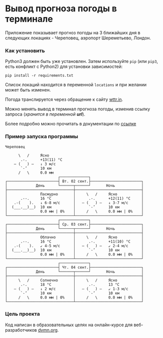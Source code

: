 # Вывод прогноза погоды в терминале

Приложение показывает прогноз погоды на 3 ближайших дня в следующих локациях - Череповец, аэропорт Шереметьево, Лондон.

### Как установить

Python3 должен быть уже установлен. 
Затем используйте `pip` (или `pip3`, есть конфликт с Python2) для установки зависимостей:
```
pip install -r requirements.txt
```

Список локаций находится в переменной `locations` и при желании может быть изменен.

Погода транслируется через обращение к сайту [wttr.in](https://wttr.in).

Можно менять вывод в терминал прогноза погоды, изменив ссылку запроса (*хранится в переменной **url***). 

Более подробно можно прочитать в документации по [ссылке](https://wttr.in/:help)

### Пример запуска программы
```
Череповец

      \   /     Ясно
       .-.      +13(11) °C
    ― (   ) ―   ↓ 3 м/c
       `-’      10 км
      /   \     0.0 мм
                        ┌─────────────┐
┌───────────────────────┤ Вт. 02 сент.├───────────────────────┐
│             День      └──────┬──────┘       Ночь            │
├──────────────────────────────┼──────────────────────────────┤
│               Пасмурно       │     \   /     Ясно           │
│      .--.     16 °C          │      .-.      +12(11) °C     │
│   .-(    ).   ↓ 6-8 м/c      │   ― (   ) ―   ↓ 3-7 м/c      │
│  (___.__)__)  10 км          │      `-’      10 км          │
│               0.0 мм | 0%    │     /   \     0.0 мм | 0%    │
└──────────────────────────────┴──────────────────────────────┘
                        ┌─────────────┐
┌───────────────────────┤ Ср. 03 сент.├───────────────────────┐
│             День      └──────┬──────┘       Ночь            │
├──────────────────────────────┼──────────────────────────────┤
│               Облачно        │     \   /     Ясно           │
│      .--.     16 °C          │      .-.      +11(10) °C     │
│   .-(    ).   ↙ 4-5 м/c      │   ― (   ) ―   ↙ 2-4 м/c      │
│  (___.__)__)  10 км          │      `-’      10 км          │
│               0.0 мм | 0%    │     /   \     0.0 мм | 0%    │
└──────────────────────────────┴──────────────────────────────┘
                        ┌─────────────┐
┌───────────────────────┤ Чт. 04 сент.├───────────────────────┐
│             День      └──────┬──────┘       Ночь            │
├──────────────────────────────┼──────────────────────────────┤
│     \   /     Солнечно       │     \   /     Ясно           │
│      .-.      18 °C          │      .-.      13 °C          │
│   ― (   ) ―   ↓ 2 м/c        │   ― (   ) ―   ↙ 1-3 м/c      │
│      `-’      10 км          │      `-’      10 км          │
│     /   \     0.0 мм | 0%    │     /   \     0.0 мм | 0%    │
└──────────────────────────────┴──────────────────────────────┘
```

### Цель проекта

Код написан в образовательных целях на онлайн-курсе для веб-разработчиков [dvmn.org](https://dvmn.org/).
